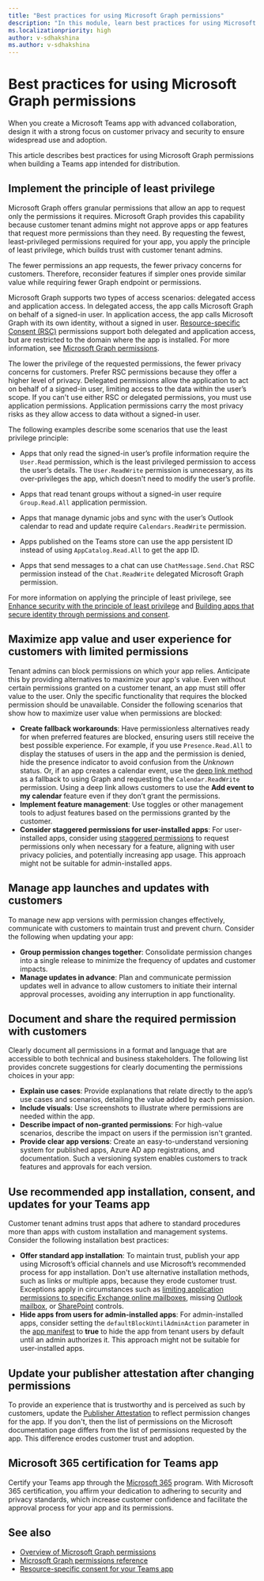 ```yaml
---
title: "Best practices for using Microsoft Graph permissions"
description: "In this module, learn best practices for using Microsoft Graph permissions when building a Microsoft Teams app."
ms.localizationpriority: high
author: v-sdhakshina
ms.author: v-sdhakshina
---
```


# Best practices for using Microsoft Graph permissions

When you create a Microsoft Teams app with advanced collaboration, design it with a strong focus on customer privacy and security to ensure widespread use and adoption.

This article describes best practices for using Microsoft Graph permissions when building a Teams app intended for distribution.

## Implement the principle of least privilege

Microsoft Graph offers granular permissions that allow an app to request only the permissions it requires. Microsoft Graph provides this capability because customer tenant admins might not approve apps or app features that request more permissions than they need. By requesting the fewest, least-privileged permissions required for your app, you apply the principle of least privilege, which builds trust with customer tenant admins.

The fewer permissions an app requests, the fewer privacy concerns for customers. Therefore, reconsider features if simpler ones provide similar value while requiring fewer Graph endpoint or permissions.

Microsoft Graph supports two types of access scenarios: delegated access and application access. In delegated access, the app calls Microsoft Graph on behalf of a signed-in user. In application access, the app calls Microsoft Graph with its own identity, without a signed in user. [Resource-specific Consent (RSC)](/microsoftteams/platform/graph-api/rsc/resource-specific-consent) permissions support both delegated and application access, but are restricted to the domain where the app is installed. For more information, see [Microsoft Graph permissions](permissions-overview.md).

The lower the privilege of the requested permissions, the fewer privacy concerns for customers. Prefer RSC permissions because they offer a higher level of privacy. Delegated permissions allow the application to act on behalf of a signed-in user, limiting access to the data within the user’s scope. If you can't use either RSC or delegated permissions, you must use application permissions. Application permissions carry the most privacy risks as they allow access to data without a signed-in user.

The following examples describe some scenarios that use the least privilege principle:

* Apps that only read the signed-in user’s profile information require the `User.Read` permission, which is the least privileged permission to access the user’s details. The `User.ReadWrite` permission is unnecessary, as its over-privileges the app, which doesn't need to modify the user’s profile.

* Apps that read tenant groups without a signed-in user require `Group.Read.All` application permission.

* Apps that manage dynamic jobs and sync with the user’s Outlook calendar to read and update require `Calendars.ReadWrite` permission.

* Apps published on the Teams store can use the app persistent ID instead of using `AppCatalog.Read.All` to get the app ID.

* Apps that send messages to a chat can use `ChatMessage.Send.Chat` RSC permission instead of the `Chat.ReadWrite` delegated Microsoft Graph permission.

For more information on applying the principle of least privilege, see [Enhance security with the principle of least privilege](/azure/active-directory/develop/secure-least-privileged-access) and [Building apps that secure identity through permissions and consent](/security/zero-trust/develop/identity).

## Maximize app value and user experience for customers with limited permissions

Tenant admins can block permissions on which your app relies. Anticipate this by providing alternatives to maximize your app's value. Even without certain permissions granted on a customer tenant, an app must still offer value to the user. Only the specific functionality that requires the blocked permission should be unavailable. Consider the following scenarios that show how to maximize user value when permissions are blocked:

* **Create fallback workarounds**: Have permissionless alternatives ready for when preferred features are blocked, ensuring users still receive the best possible experience. For example, if you use `Presence.Read.All` to display the statuses of users in the app and the permission is denied, hide the presence indicator to avoid confusion from the *Unknown* status. Or, if an app creates a calendar event, use the [deep link method](/microsoftteams/platform/concepts/build-and-test/deep-link-workflow?tabs=teamsjs-v2) as a fallback to using Graph and requesting the `Calendar.ReadWrite` permission. Using a deep link allows customers to use the **Add event to my calendar** feature even if they don’t grant the permissions.
* **Implement feature management**: Use toggles or other management tools to adjust features based on the permissions granted by the customer.
* **Consider staggered permissions for user-installed apps**: For user-installed apps, consider using [staggered permissions](/samples/officedev/microsoft-teams-samples/officedev-microsoft-teams-samples-tab-staggered-permission-nodejs/) to request permissions only when necessary for a feature, aligning with user privacy policies, and potentially increasing app usage. This approach might not be suitable for admin-installed apps.

## Manage app launches and updates with customers

To manage new app versions with permission changes effectively, communicate with customers to maintain trust and prevent churn. Consider the following when updating your app:

* **Group permission changes together**: Consolidate permission changes into a single release to minimize the frequency of updates and customer impacts.
* **Manage updates in advance**: Plan and communicate permission updates well in advance to allow customers to initiate their internal approval processes, avoiding any interruption in app functionality.

## Document and share the required permission with customers

Clearly document all permissions in a format and language that are accessible to both technical and business stakeholders. The following list provides concrete suggestions for clearly documenting the permissions choices in your app:

* **Explain use cases**: Provide explanations that relate directly to the app’s use cases and scenarios, detailing the value added by each permission.
* **Include visuals**: Use screenshots to illustrate where permissions are needed within the app.
* **Describe impact of non-granted permissions**: For high-value scenarios, describe the impact on users if the permission isn't granted.
* **Provide clear app versions**: Create an easy-to-understand versioning system for published apps, Azure AD app registrations, and documentation. Such a versioning system enables customers to track features and approvals for each version.

## Use recommended app installation, consent, and updates for your Teams app

Customer tenant admins trust apps that adhere to standard procedures more than apps with custom installation and management systems. Consider the following installation best practices:

* **Offer standard app installation**: To maintain trust, publish your app using Microsoft’s official channels and use Microsoft’s recommended process for app installation. Don't use alternative installation methods, such as links or multiple apps, because they erode customer trust. Exceptions apply in circumstances such as [limiting application permissions to specific Exchange online mailboxes](auth-limit-mailbox-access.md), missing [Outlook mailbox](/exchange/recipients-in-exchange-online/manage-user-mailboxes/manage-user-mailboxes), or [SharePoint](/sharepoint/dev/solution-guidance/security-apponly-azureacs) controls.
* **Hide apps from users for admin-installed apps**: For admin-installed apps, consider setting the  `defaultBlockUntilAdminAction` parameter in the [app manifest](/microsoftteams/platform/resources/schema/manifest-schema) to **true** to hide the app from tenant users by default until an admin authorizes it. This approach might not be suitable for user-installed apps.

## Update your publisher attestation after changing permissions

To provide an experience that is trustworthy and is perceived as such by customers, update the [Publisher Attestation](/microsoft-365-app-certification/docs/enterprise-app-attestation-guide) to reflect permission changes for the app. If you don't, then the list of permissions on the Microsoft documentation page differs from the list of permissions requested by the app. This difference erodes customer trust and adoption.

## Microsoft 365 certification for Teams app

Certify your Teams app through the [Microsoft 365](/microsoft-365-app-certification/docs/enterprise-app-certification-guide) program. With Microsoft 365 certification, you affirm your dedication to adhering to security and privacy standards, which increase customer confidence and facilitate the approval process for your app and its permissions.

## See also

* [Overview of Microsoft Graph permissions](permissions-overview.md)
* [Microsoft Graph permissions reference](permissions-reference.md)
* [Resource-specific consent for your Teams app](/microsoftteams/platform/graph-api/rsc/resource-specific-consent)
